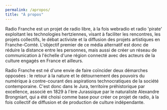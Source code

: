 ```yaml
---
permalink: /apropos/
title: "À propos"
---
```


Radio Franche est un projet de radio libre, à la fois webradio et radio 'pirate' exploitant les technologies hertziennes, visant à faciliter les rencontres, les projets collectifs, le débat activiste et la diffusion des projets artistiques en Franche-Comté. L'objectif premier de ce média alternatif est donc de réduire la distance entre les personnes, mais aussi de créer un réseau de communication à l'échelle d'une région connecté avec des acteurs de la culture engagés en France et ailleurs.

Radio Franche est né d'une envie de faire coïncider deux démarches opposées : le retour à la nature et le détournement des pouvoirs du numérique à contre-courant des aspirations technocratiques de la société contemporaine. C'est donc dans le Jura, territoire préhistorique par excellence, associé en 1829 à l'ère Jurassique par le naturaliste Alexandre Brongniart, qui a été choisi comme base pour créer ce projet de radio, à la fois collectif de diffusion et de production de culture indépendante.
